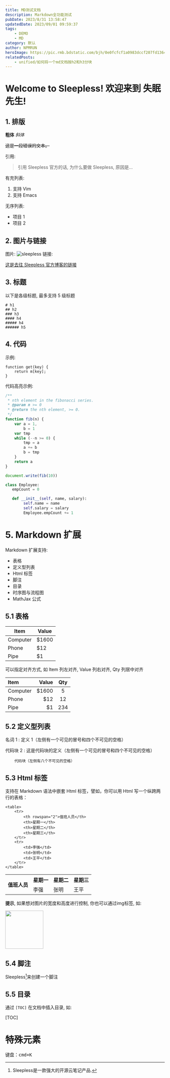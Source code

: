 ```yaml
---
title: MD测试文档
description: Markdown全功能测试
pubDate: 2023/8/31 13:58:47
updatedDate: 2023/09/01 09:59:37
tags:
    - DEMO
    - MD
category: 默认
author: NPMRUN
heroImage: https://pic.rmb.bdstatic.com/bjh/0e0fcfcf1a0983dccf207fd1364f0eb9.jpeg
relatedPosts:
    - unified/如何将一个md文档按h2和h3分块
---
```


# Welcome to Sleepless! 欢迎来到 失眠先生!

## 1. 排版

**粗体** _斜体_

~~这是一段错误的文本。~~

引用:

> 引用 Sleepless 官方的话, 为什么要做 Sleepless, 原因是...

有充列表:

1.  支持 Vim
2.  支持 Emacs

无序列表:

-   项目 1
-   项目 2

## 2. 图片与链接

图片:
![sleepless](/favicon.svg)
链接:

[这是去往 Sleepless 官方博客的链接](/)

## 3. 标题

以下是各级标题, 最多支持 5 级标题

```
# h1
## h2
### h3
#### h4
##### h4
###### h5
```

## 4. 代码

示例:

    function get(key) {
        return m[key];
    }

代码高亮示例:

```javascript
/**
 * nth element in the fibonacci series.
 * @param n >= 0
 * @return the nth element, >= 0.
 */
function fib(n) {
    var a = 1,
        b = 1
    var tmp
    while (--n >= 0) {
        tmp = a
        a += b
        b = tmp
    }
    return a
}

document.write(fib(10))
```

```python
class Employee:
   empCount = 0

   def __init__(self, name, salary):
        self.name = name
        self.salary = salary
        Employee.empCount += 1
```

# 5. Markdown 扩展

Markdown 扩展支持:

-   表格
-   定义型列表
-   Html 标签
-   脚注
-   目录
-   时序图与流程图
-   MathJax 公式

## 5.1 表格

| Item     | Value  |
| -------- | ------ |
| Computer | \$1600 |
| Phone    | \$12   |
| Pipe     | \$1    |

可以指定对齐方式, 如 Item 列左对齐, Value 列右对齐, Qty 列居中对齐

| Item     |  Value | Qty |
| :------- | -----: | :-: |
| Computer | \$1600 |  5  |
| Phone    |   \$12 | 12  |
| Pipe     |    \$1 | 234 |

## 5.2 定义型列表

名词 1
: 定义 1（左侧有一个可见的冒号和四个不可见的空格）

代码块 2
: 这是代码块的定义（左侧有一个可见的冒号和四个不可见的空格）

        代码块（左侧有八个不可见的空格）

## 5.3 Html 标签

支持在 Markdown 语法中嵌套 Html 标签，譬如，你可以用 Html 写一个纵跨两行的表格：

    <table>
        <tr>
            <th rowspan="2">值班人员</th>
            <th>星期一</th>
            <th>星期二</th>
            <th>星期三</th>
        </tr>
        <tr>
            <td>李强</td>
            <td>张明</td>
            <td>王平</td>
        </tr>
    </table>

<table>
    <tr>
        <th rowspan="2">值班人员</th>
        <th>星期一</th>
        <th>星期二</th>
        <th>星期三</th>
    </tr>
    <tr>
        <td>李强</td>
        <td>张明</td>
        <td>王平</td>
    </tr>
</table>
 
**提示**, 如果想对图片的宽度和高度进行控制, 你也可以通过img标签, 如:
 
<img src="/bg.png" width="120px" />
 
## 5.4 脚注
 
Sleepless[^footnote]来创建一个脚注
  [^footnote]: Sleepless是一款强大的开源云笔记产品.
 
## 5.5 目录
 
通过 `[TOC]` 在文档中插入目录, 如:
 
[TOC]

# 特殊元素

键盘：<kbd>cmd+K</kbd>
